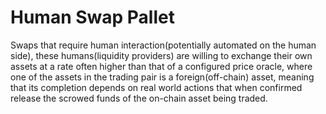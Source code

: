 # Human Swap Pallet

Swaps that require human interaction(potentially automated on the human side), these humans(liquidity providers) are willing to exchange their own assets at a rate often higher than that of a configured price oracle, where one of the assets in the trading pair is a foreign(off-chain) asset, meaning that its completion depends on real world actions that when confirmed release the scrowed funds of the on-chain asset being traded.
